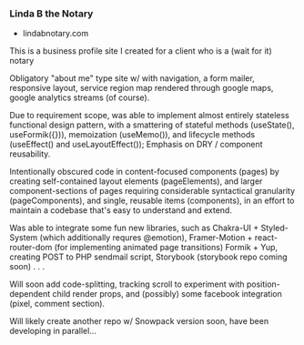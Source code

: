 ### Linda B the Notary

- lindabnotary.com

This is a business profile site I created for a client who is a (wait for it) notary

Obligatory "about me" type site w/ with navigation, a form mailer, responsive layout, service region map rendered through google maps, google analytics streams (of course).

Due to requirement scope, was able to implement almost entirely stateless functional design pattern, with a smattering of stateful methods (useState(), useFormik({})), memoization (useMemo()), and lifecycle methods (useEffect() and useLayoutEffect()); Emphasis on DRY / component reusability.

Intentionally obscured code in content-focused components (pages) by creating self-contained layout elements (pageElements), and larger component-sections of pages requiring considerable syntactical granularity (pageComponents), and single, reusable items (components), in an effort to maintain a codebase that's easy to understand and extend.

Was able to integrate some fun new libraries, such as Chakra-UI + Styled-System (which additionally requres @emotion), Framer-Motion + react-router-dom (for implementing animated page transitions) Formik + Yup, creating POST to PHP sendmail script, Storybook (storybook repo coming soon) . . .

Will soon add code-splitting, tracking scroll to experiment with position-dependent child render props, and (possibly) some facebook integration (pixel, comment section).

Will likely create another repo w/ Snowpack version soon, have been developing in parallel...
